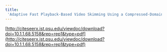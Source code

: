 ```yaml
---
title:
 'Adaptive Fast Playback-Based Video Skimming Using a Compressed-Domain Visual Complexity Measure'
---
```


[http://citeseerx.ist.psu.edu/viewdoc/download?doi=10.1.1.68.5158&rep=rep1&type=pdf](http://citeseerx.ist.psu.edu/viewdoc/download?doi=10.1.1.68.5158&rep=rep1&type=pdf)
